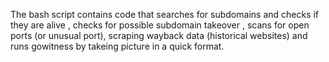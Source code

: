


The bash script contains code that searches for subdomains and checks if they are alive , checks for possible
subdomain takeover , scans for open ports (or unusual port), scraping wayback data (historical websites) and
runs gowitness by takeing picture in a quick format.
